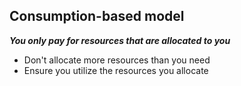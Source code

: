 ## Consumption-based model

**_You only pay for resources that are allocated to you_**

- Don't allocate more resources than you need
- Ensure you utilize the resources you allocate
